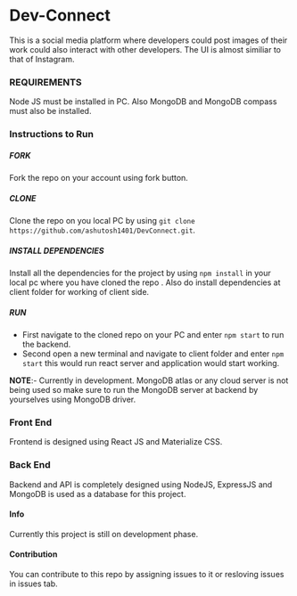# Dev-Connect

This is a social media platform where developers could post images of their work could also interact with other developers.
The UI is almost similiar to that of Instagram.

### REQUIREMENTS
Node JS must be installed in PC.
Also MongoDB and MongoDB compass must also be installed.

### Instructions to Run

##### FORK
Fork the repo on your account using fork button.

##### CLONE
Clone the repo on you local PC by using `git clone https://github.com/ashutosh1401/DevConnect.git`.

##### INSTALL DEPENDENCIES
Install all the dependencies for the project by using `npm install` in your local pc where you have cloned the repo .
Also do install dependencies at client folder for working of client side.

##### RUN
- First navigate to the cloned repo on your PC and enter `npm start` to run the backend.
- Second open a new terminal and navigate to client folder and enter `npm start` this would run react server and application would start working.

**NOTE**:- Currently in development. MongoDB atlas or any cloud server is not being used so make sure to run the MongoDB server at backend by yourselves using MongoDB driver.

### Front End

Frontend is designed using React JS and Materialize CSS.

### Back End

Backend and API is completely designed using NodeJS, ExpressJS and MongoDB is used as a database for this project.

#### Info
    
Currently this project is still on development phase.


#### Contribution

You can contribute to this repo by assigning issues to it or resloving issues in issues tab.
